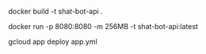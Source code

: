 docker build -t shat-bot-api .

docker run -p 8080:8080 -m 256MB -t shat-bot-api:latest

gcloud app deploy app.yml